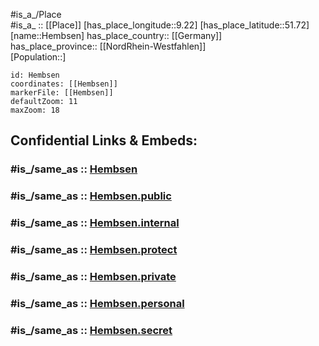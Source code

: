 ﻿---
confidential: public
isDeleted: false
location:
- 51.72
- 9.22
mapmarker: city
mapzoom:
- 7
- 12
SpocWebEntityId: 30884
tags:
- geo/City
type: City
---

#is_a_/Place  
#is_a_ :: [[Place]] 
[has_place_longitude::9.22] 
[has_place_latitude::51.72] 
[name::Hembsen] 
has_place_country:: [[Germany]]  
has_place_province:: [[NordRhein-Westfahlen]]  
[Population::] 



```leaflet
id: Hembsen
coordinates: [[Hembsen]] 
markerFile: [[Hembsen]] 
defaultZoom: 11 
maxZoom: 18
```


## Confidential Links & Embeds: 

### #is_/same_as :: [Hembsen](/_Standards/Earth/Continent/Europe/Europe~Central/Germany/Germany~West/Nordrhein-Westfalen/counties~NW/Höxter/cities~Höxter/Brakel/Hembsen.md) 

### #is_/same_as :: [Hembsen.public](/_public/Earth/Continent/Europe/Europe~Central/Germany/Germany~West/Nordrhein-Westfalen/counties~NW/Höxter/cities~Höxter/Brakel/Hembsen.public.md) 

### #is_/same_as :: [Hembsen.internal](/_internal/Earth/Continent/Europe/Europe~Central/Germany/Germany~West/Nordrhein-Westfalen/counties~NW/Höxter/cities~Höxter/Brakel/Hembsen.internal.md) 

### #is_/same_as :: [Hembsen.protect](/_protect/Earth/Continent/Europe/Europe~Central/Germany/Germany~West/Nordrhein-Westfalen/counties~NW/Höxter/cities~Höxter/Brakel/Hembsen.protect.md) 

### #is_/same_as :: [Hembsen.private](/_private/Earth/Continent/Europe/Europe~Central/Germany/Germany~West/Nordrhein-Westfalen/counties~NW/Höxter/cities~Höxter/Brakel/Hembsen.private.md) 

### #is_/same_as :: [Hembsen.personal](/_personal/Earth/Continent/Europe/Europe~Central/Germany/Germany~West/Nordrhein-Westfalen/counties~NW/Höxter/cities~Höxter/Brakel/Hembsen.personal.md) 

### #is_/same_as :: [Hembsen.secret](/_secret/Earth/Continent/Europe/Europe~Central/Germany/Germany~West/Nordrhein-Westfalen/counties~NW/Höxter/cities~Höxter/Brakel/Hembsen.secret.md)

